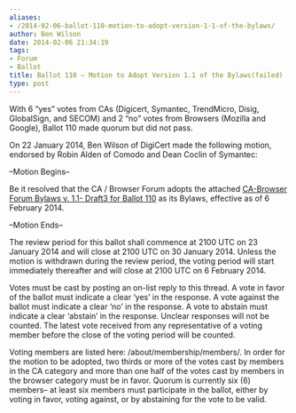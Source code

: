 ```yaml
---
aliases:
- /2014-02-06-ballot-110-motion-to-adopt-version-1-1-of-the-bylaws/
author: Ben Wilson
date: 2014-02-06 21:34:19
tags:
- Forum
- Ballot
title: Ballot 110 – Motion to Adopt Version 1.1 of the Bylaws(failed)
type: post
---
```


With 6 “yes” votes from CAs (Digicert, Symantec, TrendMicro, Disig, GlobalSign, and SECOM) and 2 “no” votes from Browsers (Mozilla and Google), Ballot 110 made quorum but did not pass.

On 22 January 2014, Ben Wilson of DigiCert made the following motion, endorsed by Robin Alden of Comodo and Dean Coclin of Symantec:

–Motion Begins–

Be it resolved that the CA / Browser Forum adopts the attached [CA-Browser Forum Bylaws v. 1.1- Draft3 for Ballot 110][1] as its Bylaws, effective as of 6 February 2014.

–Motion Ends–

The review period for this ballot shall commence at 2100 UTC on 23 January 2014 and will close at 2100 UTC on 30 January 2014. Unless the motion is withdrawn during the review period, the voting period will start immediately thereafter and will close at 2100 UTC on 6 February 2014.

Votes must be cast by posting an on-list reply to this thread. A vote in favor of the ballot must indicate a clear ‘yes’ in the response. A vote against the ballot must indicate a clear ‘no’ in the response. A vote to abstain must indicate a clear ‘abstain’ in the response. Unclear responses will not be counted. The latest vote received from any representative of a voting member before the close of the voting period will be counted.

Voting members are listed here: /about/membership/members/. In order for the motion to be adopted, two thirds or more of the votes cast by members in the CA category and more than one half of the votes cast by members in the browser category must be in favor. Quorum is currently six (6) members– at least six members must participate in the ballot, either by voting in favor, voting against, or by abstaining for the vote to be valid.

[1]: /uploads/CA-Browser-Forum-Bylaws-v.-1.1-Draft3-for-Ballot-110-redlined.pdf